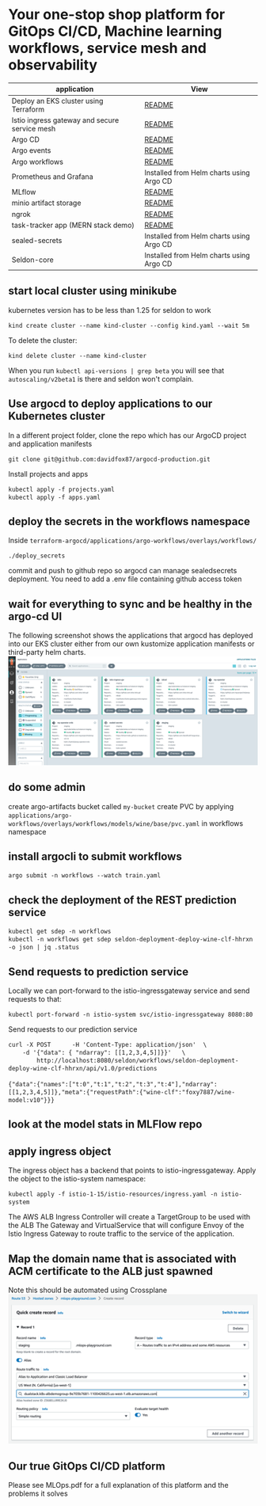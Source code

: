 # Your one-stop shop platform for GitOps CI/CD, Machine learning workflows, service mesh and observability

| application   | View  |
| -----------   | ---   |
| Deploy an EKS cluster using Terraform | [README](terraform/infra/README.md) |
| Istio ingress gateway and secure service mesh |  [README](applications/istio-1-15/README.md) |
| Argo CD | [README](applications/argo-cd/README.md) |
| Argo events | [README](applications/argo-events/README.md) |
| Argo workflows | [README](applications/argo-workflows/README.md) |
| Prometheus and Grafana | Installed from Helm charts using Argo CD |
| MLflow | [README](applications/mlflow/README.md) |
| minio artifact storage | [README](applications/minio/README.md) |
| ngrok | [README](applications/ngrok_/README.md) |
| task-tracker app (MERN stack demo) | [README](applications/task-tracker-app/README.md) |
| sealed-secrets | Installed from Helm charts using Argo CD |
| Seldon-core | Installed from Helm charts using Argo CD |
## start local cluster using minikube
kubernetes version has to be less than 1.25 for seldon to work
```
kind create cluster --name kind-cluster --config kind.yaml --wait 5m
```

To delete the cluster:
```
kind delete cluster --name kind-cluster
```


When you run ```kubectl api-versions | grep beta``` you will see that ```autoscaling/v2beta1``` is there and seldon won't complain.

## Use argocd to deploy applications to our Kubernetes cluster 
In a different project folder, clone the repo which has our ArgoCD project and application manifests 
```
git clone git@github.com:davidfox87/argocd-production.git
```
Install projects and apps
```
kubectl apply -f projects.yaml
kubectl apply -f apps.yaml
```

## deploy the secrets in the workflows namespace
Inside ```terraform-argocd/applications/argo-workflows/overlays/workflows/```
```
./deploy_secrets
```

commit and push to github repo so argocd can manage sealedsecrets deployment. You need to add a .env file containing github access token

## wait for everything to sync and be healthy in the argo-cd UI
The following screenshot shows the applications that argocd has deployed into our EKS cluster either from our own kustomize application manifests or third-party helm charts.
![argocd](argocd.png)

## do some admin
create argo-artifacts bucket called ```my-bucket```
create PVC by applying ```applications/argo-workflows/overlays/workflows/models/wine/base/pvc.yaml``` in workflows namespace


## install argocli to submit workflows
```
argo submit -n workflows --watch train.yaml
```

## check the deployment of the REST prediction service
```
kubectl get sdep -n workflows
kubectl -n workflows get sdep seldon-deployment-deploy-wine-clf-hhrxn -o json | jq .status
```

## Send requests to prediction service
Locally we can port-forward to the istio-ingressgateway service and send requests to that:
```
kubectl port-forward -n istio-system svc/istio-ingressgateway 8080:80
```
Send requests to our prediction service
```
curl -X POST      -H 'Content-Type: application/json'  \
    -d '{"data": { "ndarray": [[1,2,3,4,5]]}}'   \
        http://localhost:8080/seldon/workflows/seldon-deployment-deploy-wine-clf-hhrxn/api/v1.0/predictions
        
{"data":{"names":["t:0","t:1","t:2","t:3","t:4"],"ndarray":[[1,2,3,4,5]]},"meta":{"requestPath":{"wine-clf":"foxy7887/wine-model:v10"}}}
```


## look at the model stats in MLFlow repo










## apply ingress object
The ingress object has a backend that points to istio-ingressgateway. Apply the object to the istio-system namespace:

```
kubectl apply -f istio-1-15/istio-resources/ingress.yaml -n istio-system
```

The AWS ALB Ingress Controller will create a TargetGroup to be used with the ALB
The Gateway and VirtualService that will configure Envoy of the Istio Ingress Gateway to route traffic to the service of the application.

## Map the domain name that is associated with ACM certificate to the ALB just spawned
Note this should be automated using Crossplane
![route53](route53.png)

## Our true GitOps CI/CD platform
Please see MLOps.pdf for a full explanation of this platform and the problems it solves





